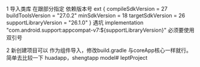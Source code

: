 1 导入类库 
  在跟部分指定 依赖版本号 
  ext {
      compileSdkVersion = 27
      buildToolsVersion = "27.0.2"
      minSdkVersion = 18
      targetSdkVersion = 26
      supportLibraryVersion = "26.1.0"
  }
  遇坑 implementation "com.android.support:appcompat-v7:${supportLibraryVersion}"
  必须要使用 双引号
    
2  新创建项目可以 作为组件导入，修改build.gradle 与coreApp核心一样就行。 
   简单去比较一下 huadapp，shengtapp  model# IeptProject

